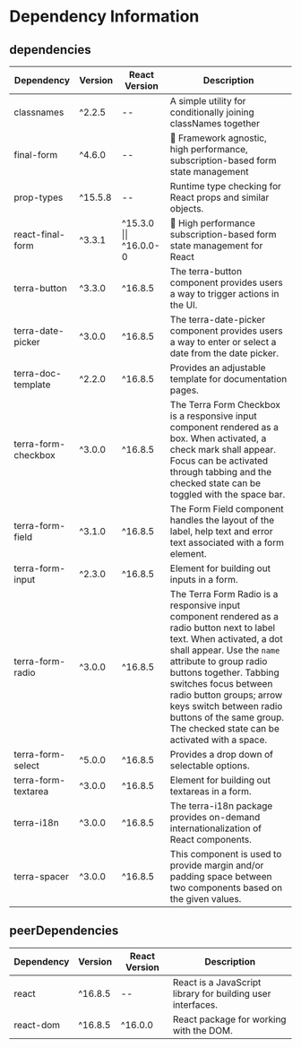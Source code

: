# Dependency Information

## dependencies
| Dependency | Version | React Version | Description |
|-|-|-|-|
| classnames | ^2.2.5 | -- | A simple utility for conditionally joining classNames together |
| final-form | ^4.6.0 | -- | 🏁 Framework agnostic, high performance, subscription-based form state management |
| prop-types | ^15.5.8 | -- | Runtime type checking for React props and similar objects. |
| react-final-form | ^3.3.1 | ^15.3.0 \|\| ^16.0.0-0 | 🏁 High performance subscription-based form state management for React |
| terra-button | ^3.3.0 | ^16.8.5 | The terra-button component provides users a way to trigger actions in the UI. |
| terra-date-picker | ^3.0.0 | ^16.8.5 | The terra-date-picker component provides users a way to enter or select a date from the date picker. |
| terra-doc-template | ^2.2.0 | ^16.8.5 | Provides an adjustable template for documentation pages. |
| terra-form-checkbox | ^3.0.0 | ^16.8.5 | The Terra Form Checkbox is a responsive input component rendered as a box. When activated, a check mark shall appear. Focus can be activated through tabbing and the checked state can be toggled with the space bar. |
| terra-form-field | ^3.1.0 | ^16.8.5 | The Form Field component handles the layout of the label, help text and error text associated with a form element. |
| terra-form-input | ^2.3.0 | ^16.8.5 | Element for building out inputs in a form. |
| terra-form-radio | ^3.0.0 | ^16.8.5 | The Terra Form Radio is a responsive input component rendered as a radio button next to label text. When activated, a dot shall appear. Use the `name` attribute to group radio buttons together. Tabbing switches focus between radio button groups; arrow keys switch between radio buttons of the same group. The checked state can be activated with a space. |
| terra-form-select | ^5.0.0 | ^16.8.5 | Provides a drop down of selectable options. |
| terra-form-textarea | ^3.0.0 | ^16.8.5 | Element for building out textareas in a form. |
| terra-i18n | ^3.0.0 | ^16.8.5 | The terra-i18n package provides on-demand internationalization of React components. |
| terra-spacer | ^3.0.0 | ^16.8.5 | This component is used to provide margin and/or padding space between two components based on the given values. |

## peerDependencies
| Dependency | Version | React Version | Description |
|-|-|-|-|
| react | ^16.8.5 | -- | React is a JavaScript library for building user interfaces. |
| react-dom | ^16.8.5 | ^16.0.0 | React package for working with the DOM. |
